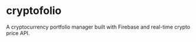 # cryptofolio
A cryptocurrency portfolio manager built with Firebase and real-time crypto price API.
